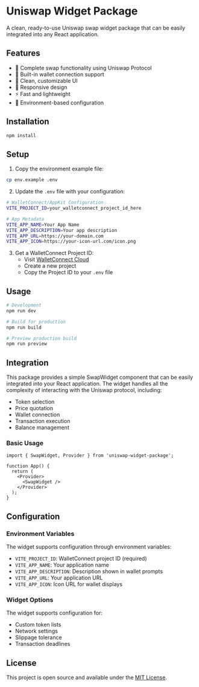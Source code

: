 # Uniswap Widget Package

A clean, ready-to-use Uniswap swap widget package that can be easily integrated into any React application.

## Features

- 🔄 Complete swap functionality using Uniswap Protocol
- 🔗 Built-in wallet connection support
- 🎨 Clean, customizable UI
- 📱 Responsive design
- ⚡ Fast and lightweight
- 🔧 Environment-based configuration

## Installation

```bash
npm install
```

## Setup

1. Copy the environment example file:
```bash
cp env.example .env
```

2. Update the `.env` file with your configuration:
```bash
# WalletConnect/AppKit Configuration
VITE_PROJECT_ID=your_walletconnect_project_id_here

# App Metadata
VITE_APP_NAME=Your App Name
VITE_APP_DESCRIPTION=Your app description
VITE_APP_URL=https://your-domain.com
VITE_APP_ICON=https://your-icon-url.com/icon.png
```

3. Get a WalletConnect Project ID:
   - Visit [WalletConnect Cloud](https://cloud.walletconnect.com/)
   - Create a new project
   - Copy the Project ID to your `.env` file

## Usage

```bash
# Development
npm run dev

# Build for production
npm run build

# Preview production build
npm run preview
```

## Integration

This package provides a simple SwapWidget component that can be easily integrated into your React application. The widget handles all the complexity of interacting with the Uniswap protocol, including:

- Token selection
- Price quotation
- Wallet connection
- Transaction execution
- Balance management

### Basic Usage

```tsx
import { SwapWidget, Provider } from 'uniswap-widget-package';

function App() {
  return (
    <Provider>
      <SwapWidget />
    </Provider>
  );
}
```

## Configuration

### Environment Variables

The widget supports configuration through environment variables:

- `VITE_PROJECT_ID`: WalletConnect project ID (required)
- `VITE_APP_NAME`: Your application name
- `VITE_APP_DESCRIPTION`: Description shown in wallet prompts
- `VITE_APP_URL`: Your application URL
- `VITE_APP_ICON`: Icon URL for wallet displays

### Widget Options

The widget supports configuration for:
- Custom token lists
- Network settings
- Slippage tolerance
- Transaction deadlines

## License

This project is open source and available under the [MIT License](LICENSE).

